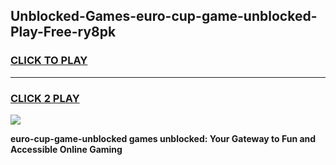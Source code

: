 
## Unblocked-Games-euro-cup-game-unblocked-Play-Free-ry8pk
<h3>
<a href="https://premium76.site?title=euro-cup-game-unblocked&ref=23A">CLICK TO PLAY</a></h3>
<hr>

<h3>
<a href="https://premium76.site?title=euro-cup-game-unblocked&ref=23A">CLICK 2 PLAY</a>
  
</h3>

<a href="https://premium76.site?title=euro-cup-game-unblocked&ref=23A"><img src="https://clearcache.store/games.png"></a>


**euro-cup-game-unblocked games unblocked: Your Gateway to Fun and Accessible Online Gaming**
